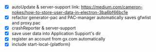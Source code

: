 - [x] autoUpdate & server-support link: https://medium.com/cameron-nokes/how-to-store-user-data-in-electron-3ba6bf66bc1e
- [x] refactor generator-pac and PAC-manager automatically saves gfwlist and proxy.pac
- [x] crashReporter & server-support
- [x] save user data into Application Support's dir
- [x] register an account from gx.com automatically
- [x] include start-local-{platform}
